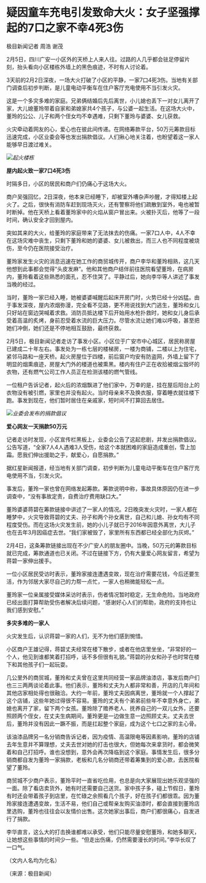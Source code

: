 # 疑因童车充电引发致命大火：女子坚强撑起的7口之家不幸4死3伤

极目新闻记者 周浩 谢茂

2月5日，四川广安一小区外的天桥上人来人往。过路的人几乎都会驻足停留片刻，抬头看向小区楼栋外墙上的黑色痕迹，不时有人讨论着。

3天前的2月2日深夜，一场大火打破了小区的平静，一家7口4死3伤。当地有关部门调查后初步判断，是儿童电动平衡车在住户客厅充电使用不当引发火灾。

这是一个多灾多难的家庭。兄弟俩结婚后先后离世，小儿媳也丢下一对女儿离开了家，大儿媳董玲带着自家和弟媳家共4个孩子，与公婆一起生活。在这场大火中，董玲的公公、儿子和两个侄女均不幸遇难，只剩下董玲与婆婆、女儿获救。

火灾牵动着网友的心，爱心也在彼此间传递。在网络筹款平台，50万元筹款目标迅速完成，小区业委会等也发出捐款倡议。人们揪心地关注着，也盼望着这一家人能够早日渡过难关。

![](https://inews.gtimg.com/newsapp_bt/0/15647026199/1000)_起火楼栋_

**屋内起火致一家7口4死3伤**

时隔多日，小区的居民和商户们仍痛心于这场大火。

商户吴强回忆，2日深夜，他本来已经睡下，却被室外嘈杂声吵醒，才得知楼上起火了。之后，很快有消防车赶到现场灭火，还有警察将他们疏散到室外，电也被暂时断掉。他在天桥上看着董玲家中的火焰从窗户冒出来。火被扑灭后，他等了一段时间，确认安全才回到屋内。

突如其来的大火，给董玲的家庭带来了无法抹去的伤痛。一家7口人中，4人不幸在这场灾难中丧生，只剩下董玲和她的婆婆、女儿被救出，而三人也不同程度被烧伤，至今仍在医院接受治疗。

董玲家发生火灾的消息迅速在她工作的商贸城传开，商户李华和董玲相熟，这几天他想到此事都会觉得“头皮发麻”。他和其他商户结伴前往医院看望董玲，在病房内，董玲看着这些熟悉的面孔，忍不住哭了。平静过后，她向李华等人讲述了事发当晚的经过。

当时，董玲一家已经入睡，她被婆婆喊醒后起床开房门时，火势已经十分凶猛。由于事发深夜，屋内浓烟弥漫，完全看不见路，更不用说找到大门逃生，董玲和女儿只好站在窗边哭喊着求救。消防员抵达楼下后开始用水枪扑救时，她和女儿身后承受着高温的炙烤，身前忍受着水流的巨大压力。尽管水流让她们难以呼吸，甚至把她们冲倒，她们还是不停地相互鼓励，最终获救。

2月5日，极目新闻记者走访了事发小区。小区位于广安市中心城区，居民称房屋已建成二十年左右。事发处为一栋七层的楼梯房，一楼为商铺，二楼以上为住宅，紧邻马路和一座天桥。起火房屋位于四楼，前后窗户均安有防盗网，外墙上留下了明显的烟熏痕迹，房屋大门外的楼道也被熏黑。楼内有住户正在收拾被烟尘毁坏的衣物，还有燃气公司工作人员正在检测该楼的燃气管线。

一位租户告诉记者，起火后的浓烟飘进了他们家中，万幸的是，挂在屋后阳台上的衣物没有被引燃，家里也并没有起火。当时母亲来不及换衣服，穿着睡衣就往楼下跑。事发到现在，他们暂时居住在亲戚家，短时间不打算回去居住。

![](https://inews.gtimg.com/newsapp_bt/0/15647026201/1000)_业委会发布的捐款倡议_

**爱心网友一天捐款50万元**

记者走访时发现，小区宣传栏黑板上，业委会公告了这起悲剧，并发出捐款倡议。公告写道，“全家7人4人遇难3人受伤，给这个本就困难的家庭造成重创，雪上加霜。愿我们伸出援助之手，献爱心，自愿捐款。”

据红星新闻报道，经当地有关部门调查，初步判断为儿童电动平衡车在住户客厅充电使用不当，引发火灾。

事发后，董玲一家也曾在网络发起筹款。筹款说明中称，事故具体原因仍在进一步调查中，“没有事故定责，自费治疗费用缺口大。”

董玲婆婆蒋碧在筹款链接中讲述了一家人的情况。2日晚突发火灾时，一家人都在睡梦中，火灾导致蒋碧的丈夫、孙子和两个孙女离世，自己和儿媳、孙女均有不同程度受伤。而在这场火灾发生前，她的小儿子就已于2016年因意外离世，大儿子也在去年3月因癌症去世。“我们家被毁了，家里所有东西都已经全部化为灰烬。”

2月4日，这条筹款链接出现在不少广安人的朋友圈中。当晚，50万元的筹款目标就已完成，筹款通道也已关闭。不过在链接下方，仍有大量爱心网友留言，希望为蒋碧一家伸出援手。

一位小区居民受访时表示，董玲家接连遭遇变故，现在治疗需要花钱，今后还要生活，作为邻居大家尽自己的力帮一点忙，一家人也稍微能轻松一点。

董玲家一位亲属接受媒体采访时表示，伤者情况暂时稳定，无生命危险。当地政府已经出面打算帮助受伤者解决后续问题，“感谢好心人们的帮助，政府的支持也让我们感到安慰。”

**多灾多难的一家人**

火灾发生后，认识蒋碧一家的人们，无不为他们感到惋惜。

小区商户王雄记得，蒋碧丈夫经常在楼下散步，或者在他店里坐坐，“非常好的一个人，他见到谁都笑着打招呼，话不多但很有礼貌。”蒋碧的孙女和孙子也时常在楼下和其他孩子们一起玩耍。

几公里外的商贸城，董玲和丈夫曾在这里共同经营一家品牌油漆店，事发后商户们也三三两两谈论着此事。他们表示，董玲和丈夫为人都非常和善，开店的几年间和其他店家相处得也很融洽。大约一年前，董玲丈夫因病离世，董玲就一个人撑起了这个店铺，这些年她过得很不容易。董玲的丈夫有个弟弟前些年不幸意外身亡，弟媳也离开了家，留下两个女孩。董玲除了赡养老人、抚养自己的一双儿女外，还要照顾两个侄女，在丈夫生病期间，董玲更是一边做生意一边照顾丈夫。丈夫去世后，董玲并没有因此一蹶不振，而是扛起整个家庭，成为这个七口之家的主心骨。

该油漆品牌另一名分销商告诉记者，因为疫情、高温限电等因素影响，董玲的店铺去年生意并不算理想，丈夫去世对她的打击也很大，但她每次来拿货时，都会微笑着和自己打招呼。谁也没想到，意外会再次降临到这个家庭。事情发生后，很多分销商都自发为董玲一家捐款，老板和几名分销商还带着筹集到的爱心款，去医院看望了董玲。

商贸城不少商户表示，董玲平时一直省吃俭用，也总是向大家展现出她乐观坚强的一面。除了看店卖货外，她有时还需要自己送货。家中孩子多，碰上节假日，董玲有时还会带着孩子到店里，在忙碌之余照看几个孩子，好在孩子们都很乖。因为董玲家接连遭遇变故，生活不易，他们自己或帮亲友购买油漆时，都会直接到董玲店里选购，董玲也往往会以友情价出售。这次她家出事后，商户们都很痛心，自发进行了捐款。

李华直言，这么大的打击换谁都难以承受，他们只能尽量安慰董玲，和她多聊天，让她想这些事情的时间少一些。“但走出伤痛，仍然需要漫长的时间。”李华长叹了一口气。

（文内人名均为化名）

（来源：极目新闻）

